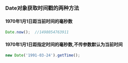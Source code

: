 ### Date对象获取时间戳的两种方法
#### 1970年1月1日距当前时间的毫秒数
```javascript
Date.now();  //1498054763911
```
#### 1970年1月1日距指定时间的毫秒数,不传参数默认为当前时间
```javascript
new Date('1991-03-24').getTime();
```

